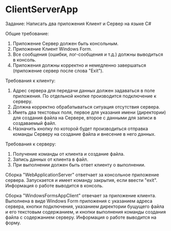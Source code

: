 # ClientServerApp

Задание: Написать два приложения Клиент и Сервер на языке C#

Общие требование: 
1) Приложение Сервер должен быть консольным. 
2) Приложение Клиент Windows Form. 
3) Все сообщения (ошибки, лог-сообщения и т.д.) должны выводиться в консоль. 
4) Приложения должны корректно и немедленно завершаться (приложение сервер после слова "Exit").

Требования к клиенту: 
1) Адрес сервера для передачи данных должен задаваться в поле приложения. По отдельной кнопке производится подключение к серверу. 
2) Должна корректно обрабатываться ситуация отсутствия сервера. 
3) Иметь два текстовых поля, первое для указания имени (директории) для создания файла на Сервере, второе с данными для записи в создаваемый файл. 
4) Назначить кнопку по которой будет производиться отправка команды Серверу на создание файла и внесение в него данных.

Требования к серверу: 
1) Получение команды от клиента и создание файла. 
2) Запись данных от клиента в файл. 
3) При выполнении должен быть ответ клиенту о выполнении.

Сборка "WebApplicationServer" ответчает за консольное приложение сервера. Запускается и имеет команду закрытия, если ввести "exit". Информация о работе выводится в консоль.

Сборка "WindowsFormsAppClient" отвечает за приложение клиента. Выполнена в виде Windows Form приложения с указанием адреса сервера, кнопки подключения, указанием директории бущущего файла и его текстовым содержанием, и кнопки выполнения команды создания файла с содержанием серверу. Информация о работе выводится на форму. 
